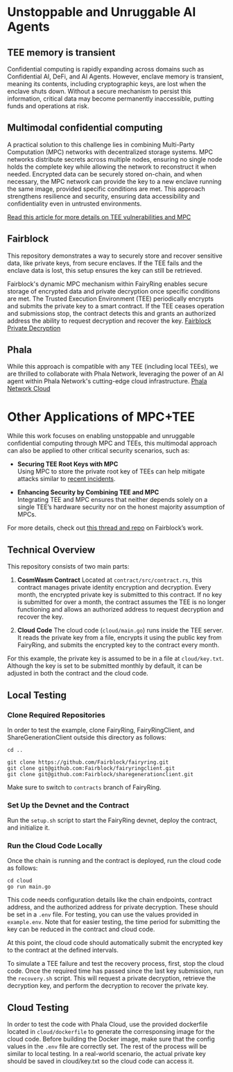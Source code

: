 # Unstoppable and Unruggable AI Agents

## TEE memory is transient
Confidential computing is rapidly expanding across domains such as Confidential AI, DeFi, and AI Agents. However, enclave memory is transient, meaning its contents, including cryptographic keys, are lost when the enclave shuts down. Without a secure mechanism to persist this information, critical data may become permanently inaccessible, putting funds and operations at risk.

## Multimodal confidential computing
A practical solution to this challenge lies in combining Multi-Party Computation (MPC) networks with decentralized storage systems. MPC networks distribute secrets across multiple nodes, ensuring no single node holds the complete key while allowing the network to reconstruct it when needed. Encrypted data can be securely stored on-chain, and when necessary, the MPC network can provide the key to a new enclave running the same image, provided specific conditions are met. This approach strengthens resilience and security, ensuring data accessibility and confidentiality even in untrusted environments.

[Read this article for more details on TEE vulnerabilities and MPC](https://www.bedlamresear.ch/posts/securing-tee-apps/#use-case-dependent-suggestions)

## Fairblock
This repository demonstrates a way to securely store and recover sensitive data, like private keys, from secure enclaves. If the TEE fails and the enclave data is lost, this setup ensures the key can still be retrieved.

Fairblock's dynamic MPC mechanism within FairyRing enables secure storage of encrypted data and private decryption once specific conditions are met. The Trusted Execution Environment (TEE) periodically encrypts and submits the private key to a smart contract. If the TEE ceases operation and submissions stop, the contract detects this and grants an authorized address the ability to request decryption and recover the key.
[Fairblock Private Decryption](https://docs.fairblock.network/docs/build/fairyring/fairyring_private_decryption)


## Phala
While this approach is compatible with any TEE (including local TEEs), we are thrilled to collaborate with Phala Network, leveraging the power of an AI agent within Phala Network's cutting-edge cloud infrastructure.
[Phala Network Cloud](cloud.phala.network)

# Other Applications of MPC+TEE  

While this work focuses on enabling unstoppable and unruggable confidential computing through MPC and TEEs, this multimodal approach can also be applied to other critical security scenarios, such as:  

- **Securing TEE Root Keys with MPC**  
  Using MPC to store the private root key of TEEs can help mitigate attacks similar to [recent incidents](https://www.theregister.com/2024/08/27/intel_root_key_xeons/).  

- **Enhancing Security by Combining TEE and MPC**  
  Integrating TEE and MPC ensures that neither depends solely on a single TEE’s hardware security nor on the honest majority assumption of MPCs.  

For more details, check out [this thread and repo](https://x.com/0xfairblock/status/1867585359896556026) on Fairblock’s work.


## Technical Overview

This repository consists of two main parts:

1. **CosmWasm Contract**
Located at `contract/src/contract.rs`, this contract manages private identity encryption and decryption. Every month, the encrypted private key is submitted to this contract. If no key is submitted for over a month, the contract assumes the TEE is no longer functioning and allows an authorized address to request decryption and recover the key.

2. **Cloud Code**
The cloud code (`cloud/main.go`) runs inside the TEE server. It reads the private key from a file, encrypts it using the public key from FairyRing, and submits the encrypted key to the contract every month.

For this example, the private key is assumed to be in a file at `cloud/key.txt`. Although the key is set to be submitted monthly by default, it can be adjusted in both the contract and the cloud code.

## Local Testing
### Clone Required Repositories
   
In order to test the example, clone FairyRing, FairyRingClient, and ShareGenerationClient outside this directory as follows:
```
cd ..

git clone https://github.com/Fairblock/fairyring.git
git clone git@github.com:Fairblock/fairyringclient.git
git clone git@github.com:Fairblock/sharegenerationclient.git

```
Make sure to switch to `contracts` branch of FairyRing.

### Set Up the Devnet and the Contract
   
Run the `setup.sh` script to start the FairyRing devnet, deploy the contract, and initialize it.

### Run the Cloud Code Locally
 
Once the chain is running and the contract is deployed, run the cloud code as follows:
```
cd cloud
go run main.go
```
This code needs configuration details like the chain endpoints, contract address, and the authorized address for private decryption. These should be set in a `.env` file. For testing, you can use the values provided in `example.env`. Note that for easier testing, the time period for submitting the key can be reduced in the contract and cloud code. 

At this point, the cloud code should automatically submit the encrypted key to the contract at the defined intervals.

To simulate a TEE failure and test the recovery process, first, stop the cloud code. Once the required time has passed since the last key submission, run the `recovery.sh` script. This will request a private decryption, retrieve the decryption key, and perform the decryption to recover the private key. 

## Cloud Testing

In order to test the code with Phala Cloud, use the provided dockerfile located in `cloud/dockerfile` to generate the corresponsing image for the cloud code. Before building the Docker image, make sure that the config values in the `.env` file are correctly set. The rest of the process will be similar to local testing.
In a real-world scenario, the actual private key should be saved in cloud/key.txt so the cloud code can access it.

